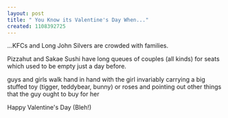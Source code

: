 ```yaml
--- 
layout: post
title: " You Know its Valentine's Day When..."
created: 1108392725
---
```

...KFCs and Long John Silvers are crowded with families. 

Pizzahut and Sakae Sushi have long queues of couples (all kinds) for seats which used to be empty just a day before. 

guys and girls walk hand in hand with the girl invariably carrying a big stuffed toy (tigger, teddybear, bunny) or roses and pointing out other things that the guy ought to buy for her

Happy Valentine's Day (Bleh!)
